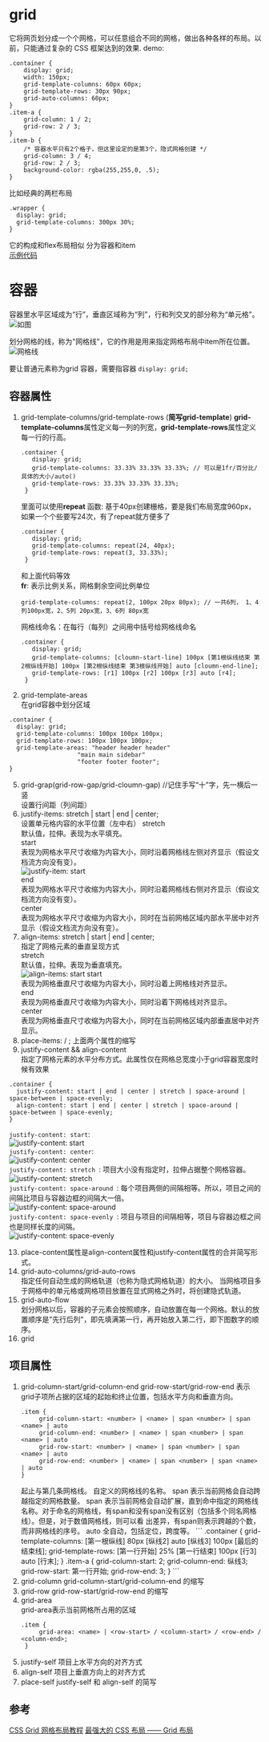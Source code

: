 # grid
它将网页划分成一个个网格，可以任意组合不同的网格，做出各种各样的布局。以前，只能通过复杂的 CSS 框架达到的效果. 
demo:
```
.container {
    display: grid;
    width: 150px;
    grid-template-columns: 60px 60px;
    grid-template-rows: 30px 90px;
    grid-auto-columns: 60px;
}
.item-a { 
    grid-column: 1 / 2;
    grid-row: 2 / 3;
}
.item-b { 
    /* 容器水平只有2个格子，但这里设定的是第3个，隐式网格创建 */
    grid-column: 3 / 4;
    grid-row: 2 / 3; 
    background-color: rgba(255,255,0, .5);
}
```
比如经典的两栏布局  
```
.wrapper {
  display: grid;
  grid-template-columns: 300px 30%;
}
```
它的构成和flex布局相似 分为容器和item  
[示例代码](https://codesandbox.io/s/griddemo-7nt55)
# 容器
容器里水平区域成为“行”，垂直区域称为“列”，行和列交叉的部分称为“单元格”。
![如图](https://www.wangbase.com/blogimg/asset/201903/1_bg2019032502.png)

划分网格的线，称为"网格线"，它的作用是用来指定网格布局中item所在位置。
![网格线](https://www.wangbase.com/blogimg/asset/201903/1_bg2019032503.png)

要让普通元素称为grid 容器，需要指容器 `display: grid;`

## 容器属性
1. grid-template-columns/grid-template-rows  (**简写grid-template**)
   **grid-template-columns**属性定义每一列的列宽，**grid-template-rows**属性定义每一行的行高。
   ```
   .container {
      display: grid;
      grid-template-columns: 33.33% 33.33% 33.33%; // 可以是1fr/百分比/具体的大小/auto()
      grid-template-rows: 33.33% 33.33% 33.33%;
    }
   ```  
   里面可以使用**repeat** 函数: 基于40px创建栅格，要是我们布局宽度960px，如果一个个些要写24次，有了repeat就方便多了
   ```
   .container {
      display: grid;
      grid-template-columns: repeat(24, 40px);
      grid-template-rows: repeat(3, 33.33%); 
    }
   ```  
   和上面代码等效  
   **fr**: 表示比例关系，网格剩余空间比例单位  
   ```
   grid-template-columns: repeat(2, 100px 20px 80px); // 一共6列， 1、4列100px宽，2、5列 20px宽，3、6列 80px宽
   ```
   网格线命名：在每行（每列）之间用中括号给网格线命名  
   ```
   .container {
      display: grid;
      grid-template-columns: [cloumn-start-line] 100px [第1根纵线结束 第2根纵线开始] 100px [第2根纵线结束 第3根纵线开始] auto [cloumn-end-line];
      grid-template-rows: [r1] 100px [r2] 100px [r3] auto [r4];
    }
   ```

3. grid-template-areas  
  在grid容器中划分区域
  ```
  .container {
    display: grid;
    grid-template-columns: 100px 100px 100px;
    grid-template-rows: 100px 100px 100px;
    grid-template-areas: "header header header"
                     "main main sidebar"
                     "footer footer footer";
  }
  ```
5. grid-grap(grid-row-gap/grid-cloumn-gap) //记住手写“十”字，先一横后一竖  
  设置行间距（列间距） 
8. justify-items: stretch | start | end | center;  
  设置单元格内容的水平位置（左中右）
  stretch  
  默认值，拉伸。表现为水平填充。  
  start  
  表现为网格水平尺寸收缩为内容大小，同时沿着网格线左侧对齐显示（假设文档流方向没有变）。  
  ![justify-item: start](https://www.wangbase.com/blogimg/asset/201903/bg2019032516.png)  
  end  
  表现为网格水平尺寸收缩为内容大小，同时沿着网格线右侧对齐显示（假设文档流方向没有变）。  
  center  
  表现为网格水平尺寸收缩为内容大小，同时在当前网格区域内部水平居中对齐显示（假设文档流方向没有变）。  
9. align-items: stretch | start | end | center;   
  指定了网格元素的垂直呈现方式  
  stretch  
  默认值，拉伸。表现为垂直填充。   
  ![align-items: start](https://www.wangbase.com/blogimg/asset/201903/bg2019032517.png)
  start  
  表现为网格垂直尺寸收缩为内容大小，同时沿着上网格线对齐显示。  
  end  
  表现为网格垂直尺寸收缩为内容大小，同时沿着下网格线对齐显示。  
  center  
  表现为网格垂直尺寸收缩为内容大小，同时在当前网格区域内部垂直居中对齐显示。  
10. place-items:<align-items> / <justify-items>; 上面两个属性的缩写    
11. justify-content  && align-content  
  指定了网格元素的水平分布方式。此属性仅在网格总宽度小于grid容器宽度时候有效果  
  ```
  .container {
    justify-content: start | end | center | stretch | space-around | space-between | space-evenly;
    align-content: start | end | center | stretch | space-around | space-between | space-evenly;  
  }
  ```  
  `justify-content: start`:   
  ![justify-content: start](https://www.wangbase.com/blogimg/asset/201903/bg2019032519.png)  
  `justify-content: center`:    
  ![justify-content: center](https://www.wangbase.com/blogimg/asset/201903/bg2019032520.png)  
  `justify-content: stretch `: 项目大小没有指定时，拉伸占据整个网格容器。     
  ![justify-content: stretch](https://www.wangbase.com/blogimg/asset/201903/bg2019032521.png)  
  `justify-content: space-around `: 每个项目两侧的间隔相等。所以，项目之间的间隔比项目与容器边框的间隔大一倍。     
  ![justify-content: space-around](https://www.wangbase.com/blogimg/asset/201903/bg2019032522.png)  
  `justify-content: space-evenly `: 项目与项目的间隔相等，项目与容器边框之间也是同样长度的间隔。     
  ![justify-content: space-evenly](https://www.wangbase.com/blogimg/asset/201903/bg2019032524.png)  

13. place-content属性是align-content属性和justify-content属性的合并简写形式。  
14. grid-auto-columns/grid-auto-rows  
  指定任何自动生成的网格轨道（也称为隐式网格轨道）的大小。 当网格项目多于网格中的单元格或网格项目放置在显式网格之外时，将创建隐式轨道。
16. grid-auto-flow  
  划分网格以后，容器的子元素会按照顺序，自动放置在每一个网格。默认的放置顺序是"先行后列"，即先填满第一行，再开始放入第二行，即下图数字的顺序。  
17. grid
## 项目属性
1. grid-column-start/grid-column-end grid-row-start/grid-row-end
   表示grid子项所占据的区域的起始和终止位置，包括水平方向和垂直方向。 
   ```
   .item {
        grid-column-start: <number> | <name> | span <number> | span <name> | auto
        grid-column-end: <number> | <name> | span <number> | span <name> | auto
        grid-row-start: <number> | <name> | span <number> | span <name> | auto
        grid-row-end: <number> | <name> | span <number> | span <name> | auto
   }
   ```
   <number>  
   起止与第几条网格线。  
   <name>  
   自定义的网格线的名称。  
   span <number>  
   表示当前网格会自动跨越指定的网格数量。  
   span <name>  
   表示当前网格会自动扩展，直到命中指定的网格线名称。对于命名的网格线，有span和没有span没有区别（包括多个同名网格线）。但是，对于数值网格线，则可以看    出差异，有span则表示跨越的个数，而非网格线的序号。    
   auto  
   全自动，包括定位，跨度等。  
   ```  
   .container {
        grid-template-columns: [第一根纵线] 80px [纵线2] auto [纵线3] 100px [最后的结束线];
        grid-template-rows: [第一行开始] 25% [第一行结束] 100px [行3] auto [行末];
    }
    .item-a {
        grid-column-start: 2;
        grid-column-end: 纵线3;
        grid-row-start: 第一行开始;
        grid-row-end: 3;
    }
   ```  
5. grid-column grid-column-start/grid-column-end 的缩写  
6. grid-row grid-row-start/grid-row-end 的缩写
7. grid-area  
   grid-area表示当前网格所占用的区域
   ```
   .item {
        grid-area: <name> | <row-start> / <column-start> / <row-end> / <column-end>;
    }
   ```
8. justify-self 项目上水平方向的对齐方式
9. align-self 项目上垂直方向上的对齐方式
10. place-self justify-self 和 align-self 的简写
## 参考
[CSS Grid 网格布局教程](https://www.ruanyifeng.com/blog/2019/03/grid-layout-tutorial.html)
[最强大的 CSS 布局 —— Grid 布局](https://juejin.cn/post/6854573220306255880#heading-22)
